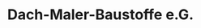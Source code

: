 ---
title: "Dach-Maler-Baustoffe e.G."
url: /thermalbad-wiesenbad/dach-maler-baustoffe-e-g/
shop: Baustoffe
---